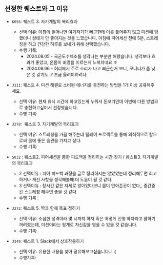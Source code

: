 ## 선정한 퀘스트와 그 이유

- `K056`:  퀘스트 3. 자기계발의 복리효과
    - 선택 이유: 아침에 일어나면 여기저기가 뻐근한데 이를 풀어주지 않고 미션에 임했더니 상태가 안 좋아지는 것을 느꼈습니다.
    아침에 피어세션 전에 5분, 스트레칭을 하고 건강한 하루를 보내기 위해 선택했습니다.
    - 수행 기록:
        - 2024.08.05 - 국군도수체조를 생각나는 부분만 해봤습니다. 생각보다 효과가 좋았고, 온몸이 비명을 지르는게 느껴지네요 ㅎ
        - 2024.08.06 - 허리에서 주로 소리가 나고 뻐근한거 보니, 모니터가 좀 낮은 것 같기도..? 조금 올려야하려나
      
- `J111`: 퀘스트 4. 미션 해결로 소비된 에너지를 충전하는 방법을 1개 이상 공유해주세요.
    - 선택 이유: 현재 휴식 시간에 하고있는게 누워서 폰보기인데 이번에 다른 방법으로 충전하고싶어서 선정했습니다.
    - 수행 기록:
      
- `J278`:  퀘스트 3. 자기계발의 복리효과
    - 선택 이유: 스트레칭을 가끔 해주는데 릴레이 프로젝트를 통해 의식적으로 함으로써 몸에 좋은 습관을 가지고 싶다.
    - 수행 기록:
      
- `S032` : 퀘스트2. 피어세션을 통한 피드백을 정리하는 시간 갖기 / 퀘스트3. 자기계발의 복리효과
    - 2 선택이유 : 피어 피드백 과정을 글로 정리하지는 않았었는데 정리해두면 회고하거나 개선 사항을 생각해볼때 더 도움이 될 것 같다.
    - 3 선택이유 : 장시간 같은 자세로 앉아있다보니 몸이 안아픈곳이 없다,, 중간중간 스트레칭 해주면 좋을 것 같다.
    - 수행 기록 :
      
- `J272`: 퀘스트 5. 짝과 함께 목표 정하기
    - 선택 이유: 소심한 성격이라 몇 시까지 하자 혹은 어떻게 진행 하자라고 말하기 꺼려졌는데, 미션이라는 핑계로 자신감을 얻을 수 있을 것 같습니다.
    - 수행 기록:
      
- `J149`: 퀘스트 1. Slack에서 상호작용하기
    - 선택 이유: 유용한 내용을 찾아 공유해보고싶습니다..! :)
    - 수행기록:
